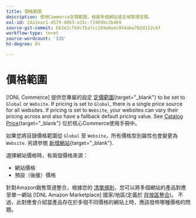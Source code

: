 ```yaml
---
title: 價格範圍
description: 使用Commerce定價範圍，根據多個網站或全域管理定價。
exl-id: 24a1eac1-d579-4063-a33c-71969bc2b4b9
source-git-commit: b63e2cfb9c7ba7cc169a6eec954abe782d112c6f
workflow-type: tm+mt
source-wordcount: '135'
ht-degree: 0%

---
```


# 價格範圍

[!DNL Commerce] 提供您專屬的設定 [定價範圍](https://docs.magento.com/user-guide/configuration/catalog/catalog.html#price){target="_blank"} to be set to `Global` or `Website`. If pricing is set to `Global`, there is a single price source for all websites. If pricing is set to `Website`, your websites can vary their pricing across and also have a fallback default pricing value. See [Catalog Price](https://docs.magento.com/user-guide/configuration/catalog/catalog.html#price){target="_blank"} 位於核心Commerce使用手冊中。

如果您將目錄價格範圍從 `Global` 至 `Website`，所有價格型別屬性也會變更為 `Website`. 另請參閱 [新增網站](https://docs.magento.com/user-guide/stores/stores-all-create-website.html){target="_blank"}.

選擇網站價格時，有兩個價格來源：

- 網站價格
- 預設（後援）價格

針對Amazon銷售管道整合，根據您的 [清單規則](./listing-rules.md)，您可以將多個網站的產品對應至單一網站 [!DNL Amazon Marketplace] 國家/地區(定義於 [存放區整合](./store-integration.md))。 不過，此對應會介紹當產品存在於多個不同價格的網站上時，應該發佈哪種價格的問題。
